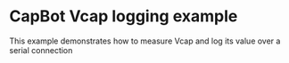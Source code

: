 # CapBot Vcap logging example

This example demonstrates how to measure Vcap and log its value over a serial connection